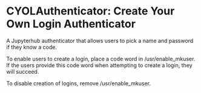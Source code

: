 # CYOLAuthenticator: Create Your Own Login Authenticator
A Jupyterhub authenticator that allows users to pick a name and password if they know a code.

To enable users to create a login, place a code word in /usr/enable_mkuser. If the users provide this code word when attempting to create a login, they will succeed.

To disable creation of logins, remove /usr/enable_mkuser.
